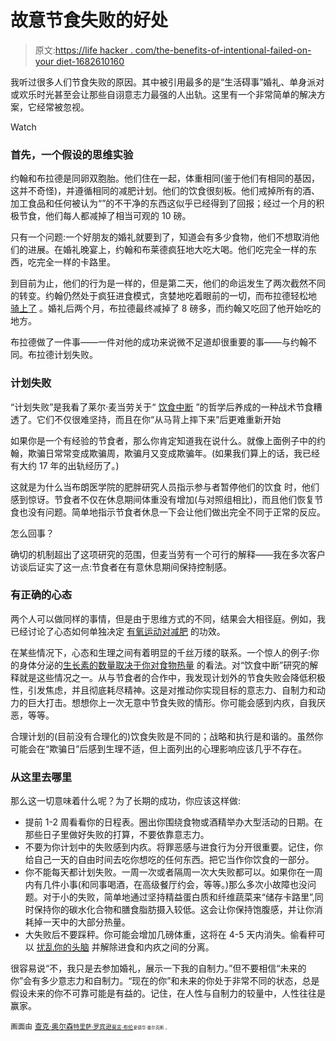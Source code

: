 # 故意节食失败的好处

> 原文:[https://life hacker . com/the-benefits-of-intentional-failed-on-your diet-1682610160](https://lifehacker.com/the-benefits-of-intentionally-failing-on-your-diet-1682610160)

我听过很多人们节食失败的原因。其中被引用最多的是“生活碍事”婚礼、单身派对或欢乐时光甚至会让那些自诩意志力最强的人出轨。这里有一个非常简单的解决方案，它经常被忽视。

Watch

### 首先，一个假设的思维实验

约翰和布拉德是同卵双胞胎。他们住在一起，体重相同(鉴于他们有相同的基因，这并不奇怪)，并遵循相同的减肥计划。他们的饮食很刻板。他们戒掉所有的酒、加工食品和任何被认为“”的不干净的东西这似乎已经得到了回报；经过一个月的积极节食，他们每人都减掉了相当可观的 10 磅。

只有一个问题:一个好朋友的婚礼就要到了，知道会有多少食物，他们不想取消他们的进展。在婚礼晚宴上，约翰和布莱德疯狂地大吃大喝。他们吃完全一样的东西，吃完全一样的卡路里。

到目前为止，他们的行为是一样的，但是第二天，他们的命运发生了两次截然不同的转变。约翰仍然处于疯狂进食模式，贪婪地吃着眼前的一切，而布拉德轻松地 [骑上了](https://lifehacker.com/five-steps-to-get-back-into-your-fitness-routine-1658435892) 。婚礼后两个月，布拉德最终减掉了 8 磅多，而约翰又吃回了他开始吃的地方。

布拉德做了一件事——一件对他的成功来说微不足道却很重要的事——与约翰不同。布拉德计划失败。

### 计划失败

“计划失败”是我看了莱尔·麦当劳关于“ [饮食中断](http://www.bodyrecomposition.com/fat-loss/the-full-diet-break.html) ”的哲学后养成的一种战术节食糟透了。它们不仅很难坚持，而且在你“从马背上摔下来”后更难重新开始

如果你是一个有经验的节食者，那么你肯定知道我在说什么。就像上面例子中的约翰，欺骗日常常变成欺骗周，欺骗月又变成欺骗年。(如果我们算上的话，我已经有大约 17 年的出轨经历了。)

这就是为什么当布朗医学院的肥胖研究人员指示参与者暂停他们的饮食 时，他们感到惊讶。节食者不仅在休息期间体重没有增加(与对照组相比)，而且他们恢复节食也没有问题。简单地指示节食者休息一下会让他们做出完全不同于正常的反应。

怎么回事？

确切的机制超出了这项研究的范围，但麦当劳有一个可行的解释——我在多次客户访谈后证实了这一点:节食者在有意休息期间保持控制感。

### 有正确的心态

两个人可以做同样的事情，但是由于思维方式的不同，结果会大相径庭。例如，我已经讨论了心态如何单独决定 [有氧运动对减肥](http://dicktalens.com/does-exercise-lead-to-weight-loss-its-all-in-the-mindset/) 的功效。

在某些情况下，心态和生理之间有着明显的千丝万缕的联系。一个惊人的例子:你的身体分泌的[生长素的数量取决于你对食物热量](http://www.npr.org/blogs/health/2014/04/14/299179468/mind-over-milkshake-how-your-thoughts-fool-your-stomach) 的看法。对“饮食中断”研究的解释就是这些情况之一。从与节食者的合作中，我发现计划外的节食失败会降低积极性，引发焦虑，并且彻底耗尽精神。这是对推动你实现目标的意志力、自制力和动力的巨大打击。想想你上一次无意中节食失败的情形。你可能会感到内疚，自我厌恶，等等。

合理计划的(目前没有合理化的)饮食失败是不同的；战略和执行是和谐的。虽然你可能会在“欺骗日”后感到生理不适，但上面列出的心理影响应该几乎不存在。

### 从这里去哪里

那么这一切意味着什么呢？为了长期的成功，你应该这样做:

*   提前 1-2 周看看你的日程表。圈出你围绕食物或酒精举办大型活动的日期。在那些日子里做好失败的打算，不要依靠意志力。
*   不要为你计划中的失败感到内疚。将罪恶感与进食行为分开很重要。记住，你给自己一天的自由时间去吃你想吃的任何东西。把它当作你饮食的一部分。
*   你不能每天都计划失败。一周一次或者隔周一次大失败都可以。如果你在一周内有几件小事(和同事喝酒，在高级餐厅约会，等等。)那么多次小故障也没问题。对于小的失败，简单地通过坚持精益蛋白质和纤维蔬菜来“储存卡路里”,同时保持你的碳水化合物和膳食脂肪摄入较低。这会让你保持饱腹感，并让你消耗掉一天中的大部分热量。
*   大失败后不要踩秤。你可能会增加几磅体重，这将在 4-5 天内消失。偷看秤可以 [扰乱你的头脑](http://dicktalens.com/taming-the-scale/) 并解除进食和内疚之间的分离。

很容易说“不，我只是去参加婚礼，展示一下我的自制力。”但不要相信“未来的你”会有多少意志力和自制力。“现在的你”和未来的你处于非常不同的状态，总是假设未来的你不可靠可能是有益的。记住，在人性与自制力的较量中，人性往往是赢家。

<small>画面由</small> [<small>查克·奥尔森</small>](https://www.flickr.com/photos/blogumentary/)<small>[<small>特里萨·罗宾逊</small>](https://www.flickr.com/photos/stargardener/)<small>[<small>莫言·布伦</small>](https://www.flickr.com/photos/aigle_dore/)<small><small>爱德华·普尔克斯</small> <small>。</small></small></small></small>

<small><small></small></small>